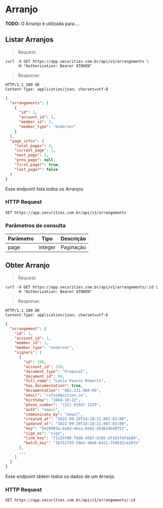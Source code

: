 # Arranjo

**TODO:** O Arranjo é utilizada para....

## Listar Arranjos

> Request:

```shell
curl -X GET https://app.securities.com.br/api/v1/arrangements \
     -H "Authorization: Bearer $TOKEN"
```

> Response:

```shell
HTTP/1.1 200 OK
Content-Type: application/json; charset=utf-8
```

```json
{
  "arrangements": [
    {
      "id": 1,
      "account_id": 1,
      "member_id": 2,
      "member_type": "endorser"
    }
  ],
  "page_infos": {
    "total_pages": 3,
    "current_page": 1,
    "next_page": 2,
    "prev_page": null,
    "first_page?": true,
    "last_page?": false
  }
}
```

Esse endpoint lista todos os Arranjos

### HTTP Request

`GET https://app.securities.com.br/api/v1/arrangements`

### Parâmetros de consulta

| Parâmetro | Tipo    | Descrição |
| --------- | ------- | --------- |
| page      | integer | Paginação |

## Obter Arranjo

> Request:

```shell
curl -X GET https://app.securities.com.br/api/v1/arrangements/:id \
     -H "Authorization: Bearer $TOKEN"
```

> Response:

```shell
HTTP/1.1 200 OK
Content-Type: application/json; charset=utf-8
```

```json
{
  "arrangement": {
    "id": 1,
    "account_id": 1,
    "member_id": 2,
    "member_type": "endorser",
    "signers": [
      {
        "id": 100,
        "account_id": 218,
        "document_type": "Proposal",
        "document_id": 99,
        "full_name": "Latia Pouros Roberts",
        "has_documentation": true,
        "documentation": "062.231.968-06",
        "email": "rufus@quitzon.co",
        "birthday": "1964-10-22",
        "phone_number": "(52) 91647-1229",
        "auth": "email",
        "communicate_by": "email",
        "created_at": "2022-09-29T14:18:21.007-03:00",
        "updated_at": "2022-09-29T14:18:21.007-03:00",
        "key": "9429903a-ba8d-4eca-be62-d5d034bd0f52",
        "sign_as": "sign",
        "link_key": "f122bf00-f6d8-4567-b305-d7163f4fda89",
        "batch_key": "3b751793-59b2-40a0-b421-758632ce28fe"
      },
      ...
    ]
  }
}
```

Esse endpoint obtem todos os dados de um Arranjo

### HTTP Request

`GET https://app.securities.com.br/api/v1/arrangements/:id`
